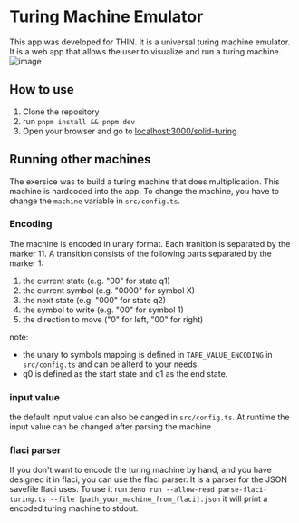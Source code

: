 
# Turing Machine Emulator
This app was developed for THIN. It is a universal turing machine emulator. It is a web app that allows the user to visualize and run a turing machine.
![image](https://github.com/laesse/solid-turing/assets/40475367/9a1a17f0-d042-4513-b647-ce81745f454a)

## How to use
1. Clone the repository
2. run `pnpm install && pnpm dev`
3. Open your browser and go to [localhost:3000/solid-turing](http://localhost:3000/solid-turing)

## Running other machines

The exersice was to build a turing machine that does multiplication. 
This machine is hardcoded into the app. To change the machine, you have to change the  `machine` variable in `src/config.ts`.

### Encoding
The machine is encoded in unary format. Each tranition is separated by the marker 11.
A transition consists of the following parts separated by the marker 1: 
1. the current state (e.g. "00" for state q1)
2. the current symbol (e.g. "0000" for symbol X)
3. the next state (e.g. "000" for state q2)
4. the symbol to write (e.g. "00" for symbol 1)
5. the direction to move ("0" for left, "00" for right)

note: 
- the unary to symbols mapping is defined in `TAPE_VALUE_ENCODING` in `src/config.ts` and can be alterd to your needs.
- q0 is defined as the start state and q1 as the end state.
### input value
the default input value can also be canged in `src/config.ts`.
At runtime the input value can be changed after parsing the machine

### flaci parser
If you don't want to encode the turing machine by hand, and you have designed it in flaci, you can use the flaci parser. It is a parser for the JSON savefile flaci uses.
To use it run `deno run --allow-read parse-flaci-turing.ts --file [path_your_machine_from_flaci].json`
it will print a encoded turing machine to stdout.
